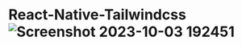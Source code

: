 # React-Native-Tailwindcss![Screenshot 2023-10-03 192451](https://github.com/awesh1385/React-Native-Tailwindcss/assets/122428599/39148674-1f07-49e5-a280-bbc7bb02347d)
